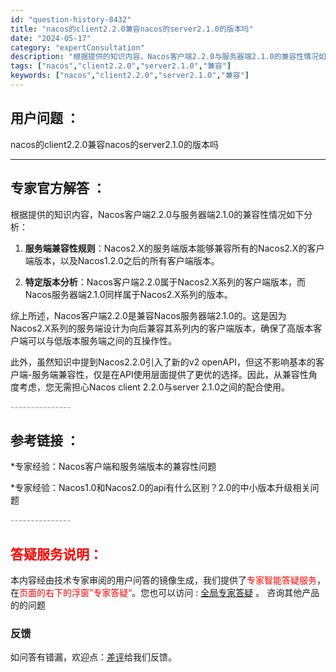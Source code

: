 ```yaml
---
id: "question-history-8432"
title: "nacos的client2.2.0兼容nacos的server2.1.0的版本吗"
date: "2024-05-17"
category: "expertConsultation"
description: "根据提供的知识内容，Nacos客户端2.2.0与服务器端2.1.0的兼容性情况如下分析：1. **服务端兼容性规则**：Nacos2.X的服务端版本能够兼容所有的Nacos2.X的客户端版本，以及Nacos1.2.0之后的所有客户端版本。2. **特定版本分析**：Nacos客户端2.2.0属于Na"
tags: ["nacos","client2.2.0","server2.1.0","兼容"]
keywords: ["nacos","client2.2.0","server2.1.0","兼容"]
---
```


## 用户问题 ： 
 nacos的client2.2.0兼容nacos的server2.1.0的版本吗  

---------------
## 专家官方解答 ：

根据提供的知识内容，Nacos客户端2.2.0与服务器端2.1.0的兼容性情况如下分析：

1. **服务端兼容性规则**：Nacos2.X的服务端版本能够兼容所有的Nacos2.X的客户端版本，以及Nacos1.2.0之后的所有客户端版本。

2. **特定版本分析**：Nacos客户端2.2.0属于Nacos2.X系列的客户端版本，而Nacos服务器端2.1.0同样属于Nacos2.X系列的版本。

综上所述，Nacos客户端2.2.0是兼容Nacos服务器端2.1.0的。这是因为Nacos2.X系列的服务端设计为向后兼容其系列内的客户端版本，确保了高版本客户端可以与低版本服务端之间的互操作性。

此外，虽然知识中提到Nacos2.2.0引入了新的v2 openAPI，但这不影响基本的客户端-服务端兼容性，仅是在API使用层面提供了更优的选择。因此，从兼容性角度考虑，您无需担心Nacos client 2.2.0与server 2.1.0之间的配合使用。


<font color="#949494">---------------</font> 


## 参考链接 ：

*专家经验：Nacos客户端和服务端版本的兼容性问题 
 
 *专家经验：Nacos1.0和Nacos2.0的api有什么区别？2.0的中小版本升级相关问题 


 <font color="#949494">---------------</font> 
 


## <font color="#FF0000">答疑服务说明：</font> 

本内容经由技术专家审阅的用户问答的镜像生成，我们提供了<font color="#FF0000">专家智能答疑服务</font>，在<font color="#FF0000">页面的右下的浮窗”专家答疑“</font>。您也可以访问 : [全局专家答疑](https://answer.opensource.alibaba.com/docs/intro) 。 咨询其他产品的的问题

### 反馈
如问答有错漏，欢迎点：[差评](https://ai.nacos.io/user/feedbackByEnhancerGradePOJOID?enhancerGradePOJOId=13653)给我们反馈。

